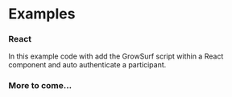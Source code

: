 # Examples

### React

In this example code with add the GrowSurf script within a React component and auto authenticate a participant.


### More to come...